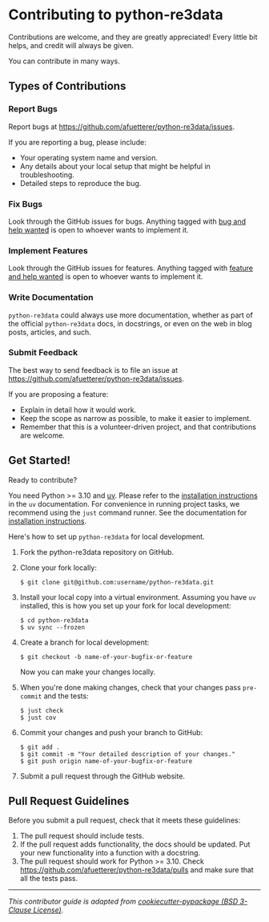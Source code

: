 # Contributing to python-re3data

Contributions are welcome, and they are greatly appreciated! Every little bit helps, and credit will always be given.

You can contribute in many ways.

## Types of Contributions

### Report Bugs

Report bugs at <https://github.com/afuetterer/python-re3data/issues>.

If you are reporting a bug, please include:

- Your operating system name and version.
- Any details about your local setup that might be helpful in troubleshooting.
- Detailed steps to reproduce the bug.

### Fix Bugs

Look through the GitHub issues for bugs. Anything tagged with [bug and help wanted][bug-issues-help-wanted] is open to
whoever wants to implement it.

### Implement Features

Look through the GitHub issues for features. Anything tagged with [feature and help wanted][feature-issues-help-wanted]
is open to whoever wants to implement it.

### Write Documentation

`python-re3data` could always use more documentation, whether as part of the official `python-re3data` docs, in
docstrings, or even on the web in blog posts, articles, and such.

### Submit Feedback

The best way to send feedback is to file an issue at <https://github.com/afuetterer/python-re3data/issues>.

If you are proposing a feature:

- Explain in detail how it would work.
- Keep the scope as narrow as possible, to make it easier to implement.
- Remember that this is a volunteer-driven project, and that contributions are welcome.

## Get Started!

Ready to contribute?

You need Python >= 3.10 and [uv](https://github.com/astral-sh/uv). Please refer to the
[installation instructions](https://docs.astral.sh/uv/getting-started/installation/) in the `uv` documentation. For
convenience in running project tasks, we recommend using the `just` command runner. See the documentation for
[installation instructions](https://github.com/casey/just#installation).

Here's how to set up `python-re3data` for local development.

1. Fork the python-re3data repository on GitHub.

2. Clone your fork locally:

    ```console
    $ git clone git@github.com:username/python-re3data.git
    ```

3. Install your local copy into a virtual environment. Assuming you have `uv` installed, this is how you set up your
    fork for local development:

    ```console
    $ cd python-re3data
    $ uv sync --frozen
    ```

4. Create a branch for local development:

    ```console
    $ git checkout -b name-of-your-bugfix-or-feature
    ```

    Now you can make your changes locally.

5. When you're done making changes, check that your changes pass `pre-commit` and the tests:

    ```console
    $ just check
    $ just cov
    ```

6. Commit your changes and push your branch to GitHub:

    ```console
    $ git add .
    $ git commit -m "Your detailed description of your changes."
    $ git push origin name-of-your-bugfix-or-feature
    ```

7. Submit a pull request through the GitHub website.

## Pull Request Guidelines

Before you submit a pull request, check that it meets these guidelines:

1. The pull request should include tests.
2. If the pull request adds functionality, the docs should be updated. Put your new functionality into a function with a
    docstring.
3. The pull request should work for Python >= 3.10. Check <https://github.com/afuetterer/python-re3data/pulls> and make
    sure that all the tests pass.

---

*This contributor guide is adapted from
[cookiecutter-pypackage (BSD 3-Clause License)](https://github.com/audreyfeldroy/cookiecutter-pypackage/blob/master/%7B%7Bcookiecutter.project_slug%7D%7D/CONTRIBUTING.rst).*

<!-- Refs -->

[bug-issues-help-wanted]: https://github.com/afuetterer/python-re3data/issues?q=is%3Aissue+is%3Aopen+label%3A%22type%3A+bug%22+label%3A%22help+wanted%22
[feature-issues-help-wanted]: https://github.com/afuetterer/python-re3data/issues?q=is%3Aissue+is%3Aopen+label%3A%22type%3A+feature%22+label%3A%22help+wanted%22
